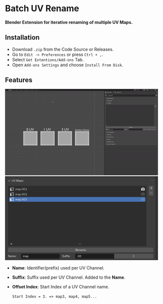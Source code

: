 # Batch UV Rename

#### Blender Extension for iterative renaming of multiple UV Maps.

## Installation
* Download `.zip` from the Code Source or Releases.
* Go to `Edit -> Preferences` or press `Ctrl + ,`.
* Select `Get Extentions/Add-ons` Tab.
* Open `Add-ons Settings` and choose `Install From Disk`.

## Features
![Functionality Showcase](res/showcase.gif)
![UI Screenshot](res/features.png)

* **Name**: Identifier(prefix) used per UV Channel.
* **Suffix**: Suffix used per UV Channel. Added to the **Name**.
* **Offset Index**: Start Index of a UV Channel name.
    
    `Start Index = 3. => map3, map4, map5...`